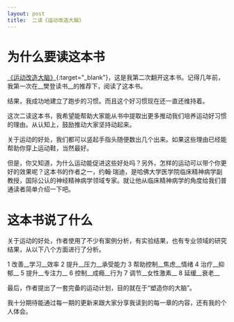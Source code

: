 ```yaml
---
layout: post
title:  二读《运动改造大脑》
---
```


# 为什么要读这本书

[《运动改造大脑》](https://book.douban.com/subject/36418973/){:target="_blank"}，这是我第二次翻开这本书。记得几年前，我第一次在__樊登读书__的推荐下，阅读了这本书。

结果，我成功地建立了跑步的习惯。而且这个好习惯现在还一直还维持着。

这次二读这本书，我希望能帮助大家能从书中提取出更多推动我们培养运动好习惯的理由。从认知上，鼓励推动大家坚持动起来。

关于运动的好处，我们都可以竖起手指头随便数出几个出来。如果这些理由已经能帮助你穿上运动鞋，当然最好。

但是，你又知道，为什么运动能促进这些好处吗？另外，怎样的运动可以带个你更好的效果呢？这本书的作者之一，约翰·瑞迪，是哈佛大学医学院临床精神病学副教授，国际公认的神经精神病学领域专家。就让他从临床精神病学的角度给我们普通读者简单介绍一下吧。

# 这本书说了什么

关于运动的好处，作者使用了不少有案例分析，有实验结果，也有专业领域的研究结果，从以下八个方面进行了分析。

1 改善__学习__效率
2 提升__压力__承受能力
3 帮助控制__焦虑__情绪
4 治疗__抑郁__
5 提升__专注力__
6 控制__成瘾__行为
7 调节__女性激素__
8 延缓__衰老__

最后，作者提出了一套完备的运动计划，目的就在于“塑造你的大脑”。

我十分期待能通过每一期的更新来跟大家分享我读到的每一章的内容，还有我的个人体会。




 

